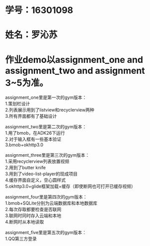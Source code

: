 # 学号：16301098  
# 姓名：罗沁苏
# 作业demo以assignment_one and assignment_two and assignment 3~5为准。
assignment_one里是第一次的gym版本：  
1.策划栏设计  
2.列表展示用到了listview和recyclerview两种  
3.所有界面都有了基础设计  


assignment_two里是第二次的gym版本：  
1.用了bmob，在ADK26下运行  
2.对于输入框有一些基本验证  
3.bmob+okhttp3.0  


assignment_three里是第三次的gym版本：  
1.采用recyclerview列表放置视频  
2.用到了butter knife  
3.用到了video-list-player的现成项目  
4.缓存界面自定义，空心圆样式  
5.okhttp3.0+glide框架加载+缓存（即使断网也可打开已缓存视频）  


assignment_four里是第四次的gym版本：  
1.bmob+SQLite分别为云端数据库和本地数据库  
2.每次存取都要检查是否联网  
3.联网时同时存入云端和本地  
4.断网时从本地读取  


assignment_five里是第五次的gym版本：  
1.QQ第三方登录  
